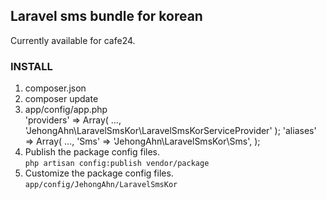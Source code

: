 
## Laravel sms bundle for korean

Currently available for cafe24.


### INSTALL

1. composer.json
1. composer update
1. app/config/app.php  
	'providers' => Array(
		...,
		'JehongAhn\LaravelSmsKor\LaravelSmsKorServiceProvider'
	);
	'aliases' => Array(
		...,
		'Sms' => 'JehongAhn\LaravelSmsKor\Sms',
	);
1. Publish the package config files.  
   `php artisan config:publish vendor/package`
1. Customize the package config files.  
   `app/config/JehongAhn/LaravelSmsKor`


